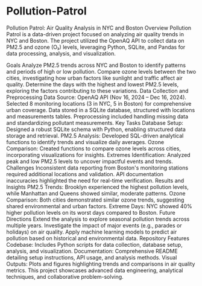 # Pollution-Patrol

Pollution Patrol: Air Quality Analysis in NYC and Boston
Overview
Pollution Patrol is a data-driven project focused on analyzing air quality trends in NYC and Boston. The project utilized the OpenAQ API to collect data on PM2.5 and ozone (O₃) levels, leveraging Python, SQLite, and Pandas for data processing, analysis, and visualization.

Goals
Analyze PM2.5 trends across NYC and Boston to identify patterns and periods of high or low pollution.
Compare ozone levels between the two cities, investigating how urban factors like sunlight and traffic affect air quality.
Determine the days with the highest and lowest PM2.5 levels, exploring the factors contributing to these variations.
Data Collection and Preprocessing
Data Source: OpenAQ API (Nov 16, 2024 – Dec 16, 2024).
Selected 8 monitoring locations (3 in NYC, 5 in Boston) for comprehensive urban coverage.
Data stored in a SQLite database, structured with locations and measurements tables.
Preprocessing included handling missing data and standardizing pollutant measurements.
Key Tasks
Database Setup: Designed a robust SQLite schema with Python, enabling structured data storage and retrieval.
PM2.5 Analysis: Developed SQL-driven analytical functions to identify trends and visualize daily averages.
Ozone Comparison: Created functions to compare ozone levels across cities, incorporating visualizations for insights.
Extremes Identification: Analyzed peak and low PM2.5 levels to uncover impactful events and trends.
Challenges
Inconsistent data reporting from Boston's monitoring stations required additional locations and validation.
API documentation inaccuracies highlighted the need for real-time verification.
Results and Insights
PM2.5 Trends: Brooklyn experienced the highest pollution levels, while Manhattan and Queens showed similar, moderate patterns.
Ozone Comparison: Both cities demonstrated similar ozone trends, suggesting shared environmental and urban factors.
Extreme Days: NYC showed 40% higher pollution levels on its worst days compared to Boston.
Future Directions
Extend the analysis to explore seasonal pollution trends across multiple years.
Investigate the impact of major events (e.g., parades or holidays) on air quality.
Apply machine learning models to predict air pollution based on historical and environmental data.
Repository Features
Codebase: Includes Python scripts for data collection, database setup, analysis, and visualization.
Documentation: Comprehensive README detailing setup instructions, API usage, and analysis methods.
Visual Outputs: Plots and figures highlighting trends and comparisons in air quality metrics.
This project showcases advanced data engineering, analytical techniques, and collaborative problem-solving.
